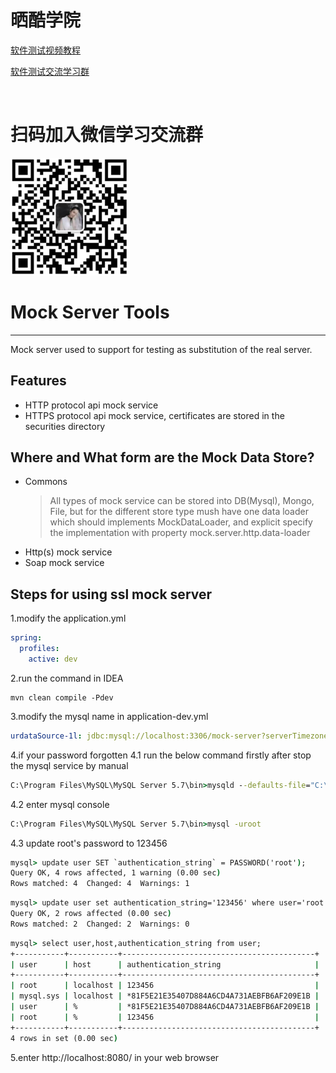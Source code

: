 # 晒酷学院
[软件测试视频教程](http://shareku.ke.qq.com/)
<p>
<a href="https://jq.qq.com/?_wv=1027&k=EQGVQd8Z">软件测试交流学习群</a>
</p>
<br/>

# 扫码加入微信学习交流群

![avatar](img/weiwei.png)

# Mock Server Tools
***
Mock server used to support for testing as substitution of the real server.
## Features

- HTTP protocol api mock service
- HTTPS protocol api mock service, certificates are stored in the securities directory

## Where and What form are the Mock Data Store?
- Commons
    > All types of mock service can be stored into DB(Mysql), Mongo, File, but for the different store type mush have one
    data loader which should implements MockDataLoader, and explicit specify the implementation with property mock.server.http.data-loader
- Http(s) mock service
- Soap mock service

## Steps for using ssl mock server

1.modify the application.yml
```yaml
spring:
  profiles:
    active: dev
```
    
2.run the command in IDEA
```maven
mvn clean compile -Pdev
```

3.modify the mysql name in application-dev.yml
```yaml
urdataSource-1l: jdbc:mysql://localhost:3306/mock-server?serverTimezone=UTC&useUnicode=true&zeroDateTimeBehavior=convertToNull&autoReconnect=true&characterEncoding=utf-8&useSSL=false
```

4.if your password forgotten
4.1 run the below command firstly after stop the mysql service by manual
```cmd
C:\Program Files\MySQL\MySQL Server 5.7\bin>mysqld --defaults-file="C:\ProgramData\MySQL\MySQL Server 5.7\my.ini" --console --skip-grant-tables
```

4.2 enter mysql console
```cmd
C:\Program Files\MySQL\MySQL Server 5.7\bin>mysql -uroot
```

4.3 update root's password to 123456
```cmd
mysql> update user SET `authentication_string` = PASSWORD('root');
Query OK, 4 rows affected, 1 warning (0.00 sec)
Rows matched: 4  Changed: 4  Warnings: 1
```

```cmd
mysql> update user set authentication_string='123456' where user='root';
Query OK, 2 rows affected (0.00 sec)
Rows matched: 2  Changed: 2  Warnings: 0
```

```cmd
mysql> select user,host,authentication_string from user;
+-----------+-----------+-------------------------------------------+
| user      | host      | authentication_string                     |
+-----------+-----------+-------------------------------------------+
| root      | localhost | 123456                                    |
| mysql.sys | localhost | *81F5E21E35407D884A6CD4A731AEBFB6AF209E1B |
| user      | %         | *81F5E21E35407D884A6CD4A731AEBFB6AF209E1B |
| root      | %         | 123456                                    |
+-----------+-----------+-------------------------------------------+
4 rows in set (0.00 sec)
```

5.enter http://localhost:8080/ in your web browser

